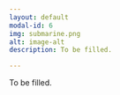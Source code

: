 ```yaml
---
layout: default
modal-id: 6
img: submarine.png
alt: image-alt
description: To be filled.

---
```


To be filled.
